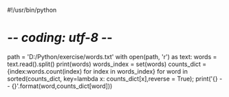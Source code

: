 #!/usr/bin/python
# -*- coding: utf-8 -*-

path = 'D:/Python/exercise/words.txt'
with open(path, 'r') as text:
   words = text.read().split()
   print(words)
words_index = set(words)
counts_dict = {index:words.count(index) for index in words_index}
for word in sorted(counts_dict, key=lambda x: counts_dict[x],reverse = True);
    print('{} -- {}'.format(word,counts_dict[word]))